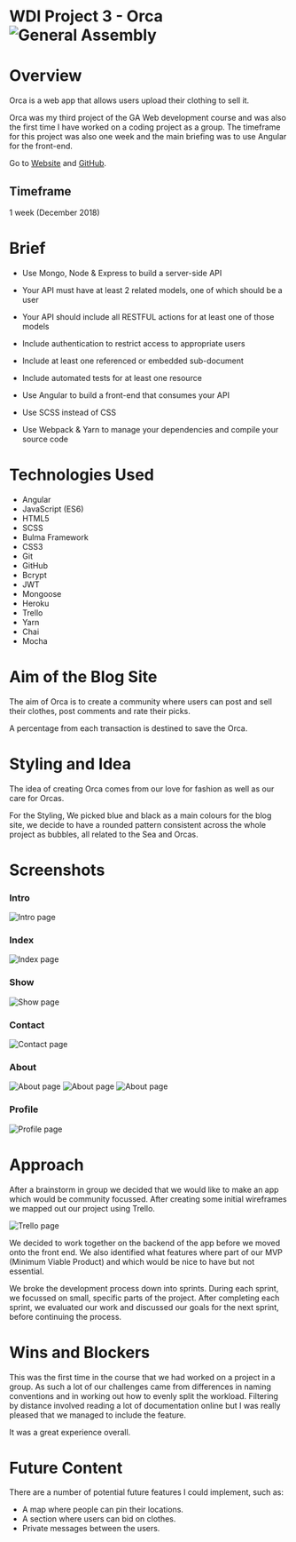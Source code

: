 # **WDI Project 3 - Orca** ![General Assembly](https://camo.githubusercontent.com/6ce15b81c1f06d716d753a61f5db22375fa684da/68747470733a2f2f67612d646173682e73332e616d617a6f6e6177732e636f6d2f70726f64756374696f6e2f6173736574732f6c6f676f2d39663838616536633963333837313639306533333238306663663535376633332e706e67)

# Overview

Orca is a web app that allows users upload their clothing to sell it.

Orca was my third project of the GA Web development course and was also the first time I have worked on a coding project as a group. The timeframe for this project was also one week and the main briefing was to use Angular for the front-end.

Go to [Website](https://project3-orca.herokuapp.com/) and [GitHub](https://github.com/Rafcoding/wdi-project-3).

## Timeframe

1 week (December 2018)

# Brief

* Use Mongo, Node & Express to build a server-side API

* Your API must have at least 2 related models, one of which should be a user

* Your API should include all RESTFUL actions for at least one of those models

* Include authentication to restrict access to appropriate users

* Include at least one referenced or embedded sub-document

* Include automated tests for at least one resource

* Use Angular to build a front-end that consumes your API

* Use SCSS instead of CSS

* Use Webpack & Yarn to manage your dependencies and compile your source code


# Technologies Used


* Angular
* JavaScript (ES6)
* HTML5
* SCSS
* Bulma Framework
* CSS3
* Git
* GitHub
* Bcrypt
* JWT
* Mongoose
* Heroku
* Trello
* Yarn
* Chai
* Mocha

# Aim of the Blog Site

The aim of Orca is to create a community where users can post and sell their clothes, post comments and rate their picks.

A percentage from each transaction is destined to save the Orca.

# Styling and Idea

The idea of creating Orca comes from our love for fashion as well as our care for Orcas.

For the Styling, We picked blue and black as a main colours for the blog site, we decide to have a rounded pattern consistent across the whole project as bubbles, all related to the Sea and Orcas.


# Screenshots


### Intro
![Intro page](src/screenshots/intro.png)

### Index
![Index page](src/screenshots/index.png)

### Show
![Show page](src/screenshots/show.png)

### Contact
![Contact page](src/screenshots/contact.png)

### About
![About page](src/screenshots/about.png)
![About page](src/screenshots/about2.png)
![About page](src/screenshots/about3.png)

### Profile
![Profile page](src/screenshots/profile.png)



# Approach

After a brainstorm in group we decided that we would like to make an app which would be community focussed. After creating some initial wireframes we mapped out our project using Trello.

![Trello page](src/screenshots/trelloOrca.png)

We decided to work together on the backend of the app before we moved onto the front end. We also identified what features where part of our MVP (Minimum Viable Product) and which would be nice to have but not essential.

We broke the development process down into sprints. During each sprint, we focussed on small, specific parts of the project. After completing each sprint, we evaluated our work and discussed our goals for the next sprint, before continuing the process.

# Wins and Blockers

This was the first time in the course that we had worked on a project in a group. As such a lot of our challenges came from differences in naming conventions and in working out how to evenly split the workload. Filtering by distance involved reading a lot of documentation online but I was really pleased that we managed to include the feature.

It was a great experience overall.

# Future Content

There are a number of potential future features I could implement, such as:

* A map where people can pin their locations.
* A section where users can bid on clothes.
* Private messages between the users.
